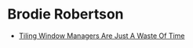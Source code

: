 # Brodie Robertson
- [Tiling Window Managers Are Just A Waste Of Time](https://youtu.be/b5kaEtv0BtE)
